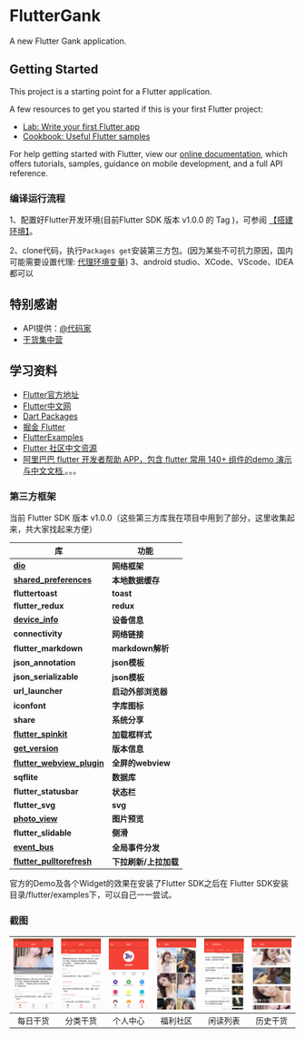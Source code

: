 # FlutterGank

A new Flutter Gank application.

## Getting Started

This project is a starting point for a Flutter application.

A few resources to get you started if this is your first Flutter project:

- [Lab: Write your first Flutter app](https://flutter.io/docs/get-started/codelab)
- [Cookbook: Useful Flutter samples](https://flutter.io/docs/cookbook)

For help getting started with Flutter, view our 
[online documentation](https://flutter.io/docs), which offers tutorials, 
samples, guidance on mobile development, and a full API reference.


### 编译运行流程

1、配置好Flutter开发环境(目前Flutter SDK 版本 v1.0.0 的 Tag )，可参阅 [【搭建环境】](https://flutterchina.club)。

2、clone代码，执行`Packages get`安装第三方包。(因为某些不可抗力原因，国内可能需要设置代理: 
[代理环境变量](https://flutterchina.club/setup-windows/))
3、android studio、XCode、VScode、IDEA都可以

## 特别感谢

- API提供：[@代码家](https://github.com/daimajia)
- [干货集中营](http://gank.io/)

## 学习资料

- [Flutter官方地址](https://flutter.io/get-started/install/)
- [Flutter中文网](https://flutterchina.club/)
- [Dart Packages](https://pub.dartlang.org/)
- [掘金 Flutter](https://juejin.im/tag/Flutter?utm_source=flutterchina&utm_medium=word&utm_content=btn&utm_campaign=q3_website)
- [FlutterExamples](https://github.com/nisrulz/flutter-examples)
- [Flutter 社区中文资源](https://flutter-io.cn/)
- [阿里巴巴 flutter 开发者帮助 APP，包含 flutter 常用 140+ 组件的demo 演示与中文文档
](https://github.com/alibaba/flutter-go)
。。。


### 第三方框架

当前 Flutter SDK 版本 v1.0.0（这些第三方库我在项目中用到了部分，这里收集起来，共大家找起来方便）

库 | 功能
-------- | ---
**[dio](https://github.com/flutterchina/dio)**|**网络框架**
**[shared_preferences](https://github.com/flutter/plugins/tree/master/packages/shared_preferences)**|**本地数据缓存**
**fluttertoast**|**toast**
**flutter_redux**|**redux**
**[device_info](https://github.com/flutter/plugins/tree/master/packages/device_info)**|**设备信息**
**connectivity**|**网络链接**
**flutter_markdown**|**markdown解析**
**json_annotation**|**json模板**
**json_serializable**|**json模板**
**url_launcher**|**启动外部浏览器**
**iconfont**|**字库图标**
**share**|**系统分享**
**[flutter_spinkit](https://github.com/jogboms/flutter_spinkit)**|**加载框样式**
**[get_version](https://github.com/AppleEducate/get_version)**|**版本信息**
**[flutter_webview_plugin](https://github.com/fluttercommunity/flutter_webview_plugin)**|**全屏的webview**
**sqflite**|**数据库**
**flutter_statusbar**|**状态栏**
**flutter_svg**|**svg**
**[photo_view]()**|**图片预览**
**flutter_slidable**|**侧滑**
**[event_bus](https://github.com/marcojakob/dart-event-bus)**|**全局事件分发**
**[flutter_pulltorefresh](https://github.com/peng8350/flutter_pulltorefresh)**|**下拉刷新/上拉加载**

官方的Demo及各个Widget的效果在安装了Flutter SDK之后在  Flutter SDK安装目录/flutter/examples下，可以自己一一尝试。


### 截图

| ![1](https://github.com/shichunlei/FlutterGank/blob/master/Screenshot/Screenshot_2019-01-16-17-08-58-750_com.chingsoft..png) | ![2](https://github.com/shichunlei/FlutterGank/blob/master/Screenshot/Screenshot_2019-01-16-17-09-09-403_com.chingsoft..png) | ![3](https://github.com/shichunlei/FlutterGank/blob/master/Screenshot/Screenshot_2019-01-16-17-09-24-151_com.chingsoft..png) | ![4](https://github.com/shichunlei/FlutterGank/blob/master/Screenshot/Screenshot_2019-01-16-17-09-33-157_com.chingsoft..png) | ![5](https://github.com/shichunlei/FlutterGank/blob/master/Screenshot/Screenshot_2019-01-16-17-10-11-812_com.chingsoft..png) |![6](https://github.com/shichunlei/FlutterGank/blob/master/Screenshot/Screenshot_2019-01-16-17-09-42-784_com.chingsoft..png) |
| :--: | :--: | :--: | :--: | :--: | :--: |
| 每日干货 | 分类干货 | 个人中心 | 福利社区 | 闲读列表 | 历史干货 |
